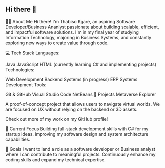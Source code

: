 ## Hi there 👋

👨‍💻 About Me
Hi there! I'm Thabiso Kgare, an aspiring Software Developer/Business Ananlyst  passionate about building scalable, efficient, and impactful software solutions. I'm in my final year of studying Information Technology, majoring in Business Systems, and constantly exploring new ways to create value through code.

💻 Tech Stack
Languages:

Java
JavaScript
HTML
(currently learning C# and implementing projects)
Technologies:

Web Development
Backend Systems (in progress)
ERP Systems
Development Tools:

Git & GitHub
Visual Studio Code
NetBeans
📂 Projects
Metaverse Explorer

A proof-of-concept project that allows users to navigate virtual worlds.
We are focused on UX without relying on the backend or 3D assets.

Check out more of my work on my GitHub profile!

🎯 Current Focus
Building full-stack development skills with C# for my startup ideas.
 improving my  software design and system architecture capabilities.

🌟 Goals
I want to land a role as a software developer or Business analyst  where I can contribute to meaningful projects.
Continuously enhance my coding skills and expand my technical expertise.
